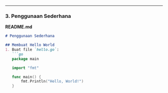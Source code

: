 
---

### **3. Penggunaan Sederhana**

**README.md**

```markdown
# Penggunaan Sederhana

## Membuat Hello World
1. Buat file `hello.go`:
   ```go
   package main

   import "fmt"

   func main() {
       fmt.Println("Hello, World!")
   }
